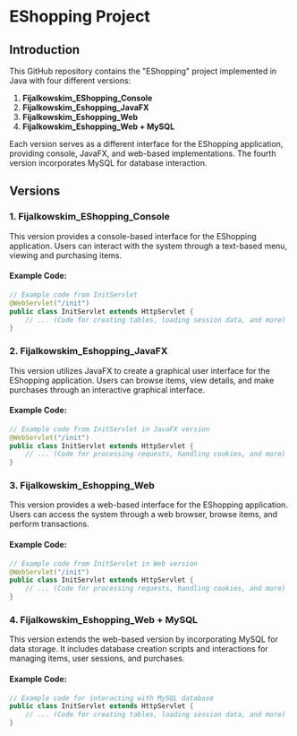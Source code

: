 # EShopping Project

## Introduction

This GitHub repository contains the "EShopping" project implemented in Java with four different versions:

1. **Fijalkowskim_EShopping_Console**
2. **Fijalkowskim_Eshopping_JavaFX**
3. **Fijalkowskim_Eshopping_Web**
4. **Fijalkowskim_Eshopping_Web + MySQL**

Each version serves as a different interface for the EShopping application, providing console, JavaFX, and web-based implementations. The fourth version incorporates MySQL for database interaction.

## Versions

### 1. Fijalkowskim_EShopping_Console

This version provides a console-based interface for the EShopping application. Users can interact with the system through a text-based menu, viewing and purchasing items.

#### Example Code:

```java
// Example code from InitServlet
@WebServlet("/init")
public class InitServlet extends HttpServlet {
    // ... (Code for creating tables, loading session data, and more)
}
```

### 2. Fijalkowskim_Eshopping_JavaFX

This version utilizes JavaFX to create a graphical user interface for the EShopping application. Users can browse items, view details, and make purchases through an interactive graphical interface.

#### Example Code:

```java
// Example code from InitServlet in JavaFX version
@WebServlet("/init")
public class InitServlet extends HttpServlet {
    // ... (Code for processing requests, handling cookies, and more)
}
```

### 3. Fijalkowskim_Eshopping_Web

This version provides a web-based interface for the EShopping application. Users can access the system through a web browser, browse items, and perform transactions.

#### Example Code:

```java
// Example code from InitServlet in Web version
@WebServlet("/init")
public class InitServlet extends HttpServlet {
    // ... (Code for processing requests, handling cookies, and more)
}
```

### 4. Fijalkowskim_Eshopping_Web + MySQL

This version extends the web-based version by incorporating MySQL for data storage. It includes database creation scripts and interactions for managing items, user sessions, and purchases.

#### Example Code:

```java
// Example code for interacting with MySQL database
public class InitServlet extends HttpServlet {
    // ... (Code for creating tables, loading session data, and more)
}
```
